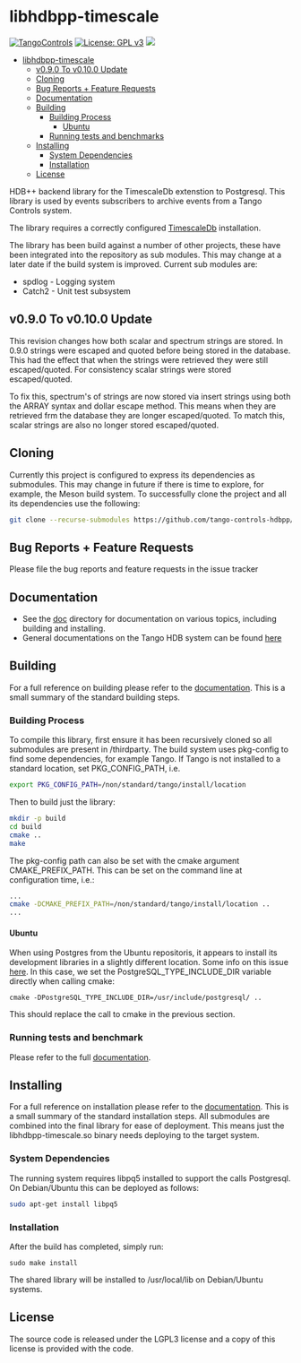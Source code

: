 # libhdbpp-timescale

[![TangoControls](https://img.shields.io/badge/-Tango--Controls-7ABB45.svg?style=flat&logo=%20data%3Aimage%2Fpng%3Bbase64%2CiVBORw0KGgoAAAANSUhEUgAAACAAAAAkCAYAAADo6zjiAAAABHNCSVQICAgIfAhkiAAAAAlwSFlzAAALEwAACxMBAJqcGAAAAsFJREFUWIXtl01IFVEYht9zU%2FvTqOxShLowlOgHykWUGEjUKqiocB1FQURB0KJaRdGiaFM7gzZRLWpTq2olhNQyCtpYCP1gNyIoUTFNnxZzRs8dzvw4Q6564XLnfOf73vedc2a%2BmZEKALgHrC3CUUR8CxZFeEoFalsdM4uLmMgFoIlZLJp3A9ZE4S2oKehhlaR1BTnyg2ocnW%2FxsxEDhbYij4EPVncaeASMAavnS%2FwA8NMaqACNQCew3f4as3KZOYh2SuqTVJeQNiFpn6QGSRVjTH9W%2FiThvcCn6H6n4BvQDvQWFT%2BSIDIFDAKfE3KOAQeBfB0XGPeQvgE67P8ZoB44DvTHmFgJdOQRv%2BUjc%2BavA9siNTWemgfA3TwGquCZ3w8szFIL1ALngIZorndvgJOR0GlP2gtJkzH%2Bd0fGFxW07NqY%2FCrx5QRXcYjbCbmxF1dkBSbi8kpACah3Yi2Sys74cVyxMWY6bk5BTwgRe%2BYlSzLmxNpU3aBeJogk4XWWpJKUeiap3RJYCpQj4QWZDQCuyIAk19Auj%2BAFYGZZjTGjksaBESB8P9iaxUBIaJzjZcCQcwHdj%2BS2Al0xPOeBYYKHk4vfmQ3Y8YkIwRUb7wQGU7j2ePrA1URx93ayd8UpD8klyPbSQfCOMIO05MbI%2BDvwBbjsMdGTwlX21AAMZzEerkaI9zFkP4AeYCPBg6gNuEb6I%2FthFgN1KSQupqzoRELOSed4DGiJala1UmOMr2U%2Bl%2FTWEy9Japa%2Fy41IWi%2FJ3d4%2FkkaAw0Bz3AocArqApwTvet3O3GbgV8qqjAM7bf4N4KMztwTodcYVyelywKSCD5V3xphNXoezuTskNSl4bgxJ6jPGVJJqbN0aSV%2Bd0M0aO7FCs19Jo2lExphXaTkxdRVgQFK7DZVDZ8%2BcpdmQh3wuILh7ut3AEyt%2B51%2BL%2F0cUfwFOX0t0StltmQAAAABJRU5ErkJggg%3D%3D)](http://www.tango-controls.org) [![License: GPL v3](https://img.shields.io/badge/License-GPL%20v3-blue.svg)](https://www.gnu.org/licenses/gpl-3.0) [![](https://img.shields.io/github/release/tango-controls-hdbpp/libhdbpp-timescale.svg)](https://github.com/tango-controls-hdbpp/libhdbpp-timescale/releases)

- [libhdbpp-timescale](#libhdbpp-timescale)
  - [v0.9.0 To v0.10.0 Update](#v090-to-v0100-update)
  - [Cloning](#cloning)
  - [Bug Reports + Feature Requests](#bug-reports--feature-requests)
  - [Documentation](#documentation)
  - [Building](#building)
    - [Building Process](#building-process)
      - [Ubuntu](#ubuntu)
    - [Running tests and benchmarks](#running-tests-and-benchmarks)
  - [Installing](#installing)
    - [System Dependencies](#system-dependencies)
    - [Installation](#installation)
  - [License](#license)

HDB++ backend library for the TimescaleDb extenstion to Postgresql. This library is used by events subscribers to archive events from a Tango Controls system.

The library requires a correctly configured [TimescaleDb](https://www.timescale.com/) installation. 

The library has been build against a number of other projects, these have been integrated into the repository as sub modules. This may change at a later date if the build system is improved. Current sub modules are:

* spdlog - Logging system
* Catch2 - Unit test subsystem

## v0.9.0 To v0.10.0 Update 

This revision changes how both scalar and spectrum strings are stored. In 0.9.0 strings were escaped and quoted before being stored in the database. This had the effect that when the strings were retrieved they were still escaped/quoted. For consistency scalar strings were stored escaped/quoted.

To fix this, spectrum's of strings are now stored via insert strings using both the ARRAY syntax and dollar escape method. This means when they are retrieved frm the database they are longer escaped/quoted. To match this, scalar strings are also no longer stored escaped/quoted.

## Cloning

Currently this project is configured to express its dependencies as submodules. This may change in future if there is time to explore, for example, the Meson build system. To successfully clone the project and all its dependencies use the following:

```bash
git clone --recurse-submodules https://github.com/tango-controls-hdbpp/libhdbpp-timescale.git
```

## Bug Reports + Feature Requests

Please file the bug reports and feature requests in the issue tracker

## Documentation

* See the [doc](doc/README.md) directory for documentation on various topics, including building and installing.
* General documentations on the Tango HDB system can be found [here](http://tango-controls.readthedocs.io/en/latest/administration/services/hdbpp/index.html#hdb-an-archiving-historian-service)

## Building

For a full reference on building please refer to the [documentation](doc/build.md). This is a small summary of the standard building steps.

### Building Process

To compile this library, first ensure it has been recursively cloned so all submodules are present in /thirdparty. The build system uses pkg-config to find some dependencies, for example Tango. If Tango is not installed to a standard location, set PKG_CONFIG_PATH, i.e.

```bash
export PKG_CONFIG_PATH=/non/standard/tango/install/location
```

Then to build just the library:

```bash
mkdir -p build
cd build
cmake ..
make
```

The pkg-config path can also be set with the cmake argument CMAKE_PREFIX_PATH. This can be set on the command line at configuration time, i.e.:

```bash
...
cmake -DCMAKE_PREFIX_PATH=/non/standard/tango/install/location ..
...
```

#### Ubuntu

When using Postgres from the Ubuntu repositoris, it appears to install its development libraries in a slightly different location. Some info on this issue [here](https://gitlab.kitware.com/cmake/cmake/issues/17223). In this case, we set the PostgreSQL_TYPE_INCLUDE_DIR variable directly when calling cmake:

```
cmake -DPostgreSQL_TYPE_INCLUDE_DIR=/usr/include/postgresql/ ..
```

This should replace the call to cmake in the previous section.

### Running tests and benchmark

Please refer to the full [documentation](doc/build.md).

## Installing

For a full reference on installation please refer to the [documentation](doc/install.md). This is a small summary of the standard installation steps.
All submodules are combined into the final library for ease of deployment. This means just the libhdbpp-timescale.so binary needs deploying to the target system.

### System Dependencies

The running system requires libpq5 installed to support the calls Postgresql. On Debian/Ubuntu this can be deployed as follows:

```bash
sudo apt-get install libpq5
```

### Installation

After the build has completed, simply run:

```
sudo make install
```

The shared library will be installed to /usr/local/lib on Debian/Ubuntu systems.

## License

The source code is released under the LGPL3 license and a copy of this license is provided with the code.
